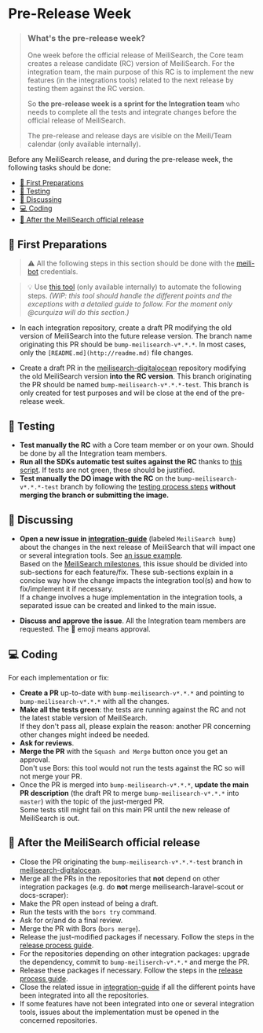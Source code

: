 # Pre-Release Week <!-- omit in toc -->

> ### **What's the pre-release week?**
>
> One week before the official release of MeiliSearch, the Core team creates a release candidate (RC) version of MeiliSearch. For the integration team, the main purpose of this RC is to implement the new features (in the integrations tools) related to the next release by testing them against the RC version.
>
> So **the pre-release week is a sprint for the Integration team** who needs to complete all the tests and integrate changes before the official release of MeiliSearch.
>
> The pre-release and release days are visible on the Meili/Team calendar (only available internally).

Before any MeiliSearch release, and during the pre-release week, the following tasks should be done:

- [📌 First Preparations](#-first-preparations)
- [🧪 Testing](#-testing)
- [💬 Discussing](#-discussing)
- [💻 Coding](#-coding)
- [🥳 After the MeiliSearch official release](#-after-the-meilisearch-official-release)

## 📌 First Preparations

> ⚠️ All the following steps in this section should be done with the [meili-bot](https://github.com/meili-bot) credentials.

> 💡 Use [this tool](https://github.com/meilisearch/integration-scripts/tree/main/release-pr-creator) (only available internally) to automate the following steps. *(WIP: this tool should handle the different points and the exceptions with a detailed guide to follow. For the moment only @curquiza will do this section.)*

- In each integration repository, create a draft PR modifying the old version of MeiliSearch into the future release version. The branch name originating this PR should be `bump-meilisearch-v*.*.*`. In most cases, only the `[README.md](http://readme.md)` file changes.

- Create a draft PR in the [meilisearch-digitalocean](https://github.com/meilisearch/meilisearch-digitalocean) repository modifying the old MeiliSearch version **into the RC version**. This branch originating the PR should be named `bump-meilisearch-v*.*.*-test`. This branch is only created for test purposes and will be close at the end of the pre-release week.

## 🧪 Testing

- **Test manually the RC** with a Core team member or on your own. Should be done by all the Integration team members.
- **Run all the SDKs automatic test suites against the RC** thanks to [this script](https://github.com/meilisearch/integration-scripts/tree/main/sdks-tests). If tests are not green, these should be justified.
- **Test manually the DO image with the RC** on the `bump-meilisearch-v*.*.*-test` branch by following the [testing process steps](https://github.com/meilisearch/meilisearch-digitalocean/blob/master/CONTRIBUTING.md#test-before-releasing) **without merging the branch or submitting the image.**

## 💬 Discussing

- **Open a new issue in [integration-guide](https://github.com/meilisearch/integration-guides/issues/new)** (labeled `MeiliSearch bump`) about the changes in the next release of MeiliSearch that will impact one or several integration tools. See [an issue example](https://github.com/meilisearch/integration-guides/issues/52).<br>
Based on the [MeiliSearch milestones](https://github.com/meilisearch/MeiliSearch/milestones), this issue should be divided into sub-sections for each feature/fix. These sub-sections explain in a concise way how the change impacts the integration tool(s) and how to fix/implement it if necessary.<br>
If a change involves a huge implementation in the integration tools, a separated issue can be created and linked to the main issue.

- **Discuss and approve the issue**. All the Integration team members are requested. The 🚀 emoji means approval.

## 💻 Coding

For each implementation or fix:

- **Create a PR** up-to-date with `bump-meilisearch-v*.*.*` and pointing to `bump-meilisearch-v*.*.*` with all the changes.
- **Make all the tests green**: the tests are running against the RC and not the latest stable version of MeiliSearch.<br>
If they don't pass all, please explain the reason: another PR concerning other changes might indeed be needed.
- **Ask for reviews**.
- **Merge the PR** with the `Squash and Merge` button once you get an approval.<br>
Don't use Bors: this tool would not run the tests against the RC so will not merge your PR.
- Once the PR is merged into `bump-meilisearch-v*.*.*`, **update the main PR description** (the draft PR to merge `bump-meilisearch-v*.*.*` into `master`) with the topic of the just-merged PR.<br>
Some tests still might fail on this main PR until the new release of MeiliSearch is out.

## 🥳 After the MeiliSearch official release

- Close the PR originating the `bump-meilisearch-v*.*.*-test` branch in [meilisearch-digitalocean](https://github.com/meilisearch/meilisearch-digitalocean/pulls).
- Merge all the PRs in the repositories that **not** depend on other integration packages (e.g. do **not** merge meilisearch-laravel-scout or docs-scraper):
- Make the PR open instead of being a draft.
- Run the tests with the `bors try` command.
- Ask for or/and do a final review.
- Merge the PR with Bors (`bors merge`).
- Release the just-modified packages if necessary. Follow the steps in the [release process guide](./release-process.md).
- For the repositories depending on other integration packages: upgrade the dependency, commit to `bump-meiliserch-v*.*.*` and merge the PR.
- Release these packages if necessary. Follow the steps in the [release process guide](./release-process.md).
- Close the related issue in [integration-guide](https://github.com/meilisearch/integration-guides/issues) if all the different points have been integrated into all the repositories.
- If some features have not been integrated into one or several integration tools, issues about the implementation must be opened in the concerned repositories.

